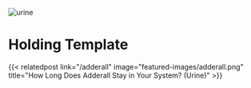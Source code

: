 ![urine](featured-images/adderall.png)

# Holding Template



<div class="related-posts-grid">
  {{< relatedpost link="/adderall" image="featured-images/adderall.png" title="How Long Does Adderall Stay in Your System? (Urine)" >}}
  <!-- ... more posts ... -->
</div>
